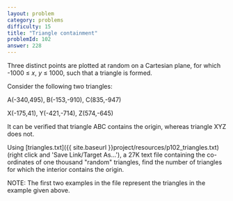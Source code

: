 ```yaml
---
layout: problem
category: problems
difficulty: 15
title: "Triangle containment"
problemId: 102
answer: 228
---
```

Three distinct points are plotted at random on a Cartesian plane, for which -1000 ≤ *x*, *y* ≤ 1000, such that a triangle is formed.

Consider the following two triangles:

A(-340,495), B(-153,-910), C(835,-947)  
  
 X(-175,41), Y(-421,-714), Z(574,-645)

It can be verified that triangle ABC contains the origin, whereas triangle XYZ does not.

Using [triangles.txt]({{ site.baseurl }}project/resources/p102_triangles.txt) (right click and 'Save Link/Target As...'), a 27K text file containing the co-ordinates of one thousand "random" triangles, find the number of triangles for which the interior contains the origin.

NOTE: The first two examples in the file represent the triangles in the example given above.